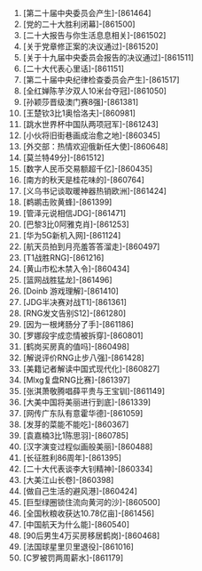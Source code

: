 
1. [第二十届中央委员会产生]-[861464]
1. [党的二十大胜利闭幕]-[861500]
1. [二十大报告与你生活息息相关]-[861502]
1. [关于党章修正案的决议通过]-[861520]
1. [关于十九届中央委员会报告的决议通过]-[861511]
1. [二十大代表心里话]-[861151]
1. [第二十届中央纪律检查委员会产生]-[861517]
1. [全红婵陈芋汐双人10米台夺冠]-[861050]
1. [孙颖莎晋级澳门赛8强]-[861381]
1. [王楚钦3比1奥恰洛夫]-[860981]
1. [跳水世界杯中国队两项冠军]-[861243]
1. [小伙将旧街巷画成治愈之地]-[860345]
1. [外交部：热情欢迎俄新任大使]-[860648]
1. [莫兰特49分]-[861512]
1. [数字人民币交易额超千亿]-[860435]
1. [南方的秋天是桂花味的]-[860764]
1. [义乌书记谈取暖神器热销欧洲]-[861424]
1. [鹈鹕击败黄蜂]-[861399]
1. [管泽元说相信JDG]-[861471]
1. [巴黎3比0阿雅克肖]-[861253]
1. [华为5G新机入网]-[861124]
1. [航天员拍到月亮羞答答溜走]-[860497]
1. [T1战胜RNG]-[861216]
1. [黄山市松木禁入令]-[860434]
1. [篮网战胜猛龙]-[861496]
1. [Doinb 游戏理解]-[861410]
1. [JDG半决赛对战T1]-[861361]
1. [RNG发文告别S12]-[861280]
1. [因为一根烤肠分了手]-[861186]
1. [罗娜段宇成恋情被拆穿]-[860801]
1. [鹤岗买房真的值吗]-[860498]
1. [解说评价RNG止步八强]-[861428]
1. [美籍记者解读中国式现代化]-[860827]
1. [Mlxg复盘RNG比赛]-[861397]
1. [张淇萧敬腾唱薛平贵与王宝钏]-[861149]
1. [大美中国将美丽进行到底]-[861339]
1. [网传广东队有意霍华德]-[861059]
1. [发芽的菜能不能吃]-[860367]
1. [袁嘉楠3比1陈思羽]-[860785]
1. [汉字演变过程似画般美丽]-[860488]
1. [长征胜利86周年]-[861395]
1. [二十大代表谈李大钊精神]-[860334]
1. [大美江山长卷]-[860398]
1. [做自己生活的避风港]-[860424]
1. [巨型绿圈锁住流向黄河的沙]-[860500]
1. [全国秋粮收获达10.78亿亩]-[861456]
1. [中国航天为什么能]-[860540]
1. [90后男生4万买房移居鹤岗]-[860468]
1. [法国球星里贝里退役]-[861016]
1. [C罗被罚两周薪水]-[861179]